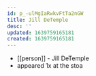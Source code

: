 ```yaml
---
id: p_-ulMgIaRwkvFtTa2nGW
title: Jill DeTemple
desc: ''
updated: 1639759165181
created: 1639759165181
---
```



- [[person]] - Jill DeTemple
- appeared 1x at the stoa

